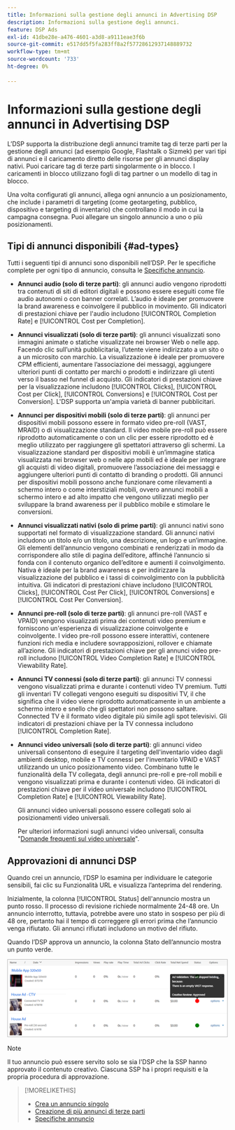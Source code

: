 ```yaml
---
title: Informazioni sulla gestione degli annunci in Advertising DSP
description: Informazioni sulla gestione degli annunci.
feature: DSP Ads
exl-id: 41dbe28e-a476-4601-a3d8-a9111eae3f6b
source-git-commit: e517dd5f5fa283ff8a2f57728612937148889732
workflow-type: tm+mt
source-wordcount: '733'
ht-degree: 0%

---
```


# Informazioni sulla gestione degli annunci in Advertising DSP

<!-- add "The Ads View (Dashboard?)" section -->

L’DSP supporta la distribuzione degli annunci tramite tag di terze parti per la gestione degli annunci (ad esempio Google, Flashtalk o Sizmek) per vari tipi di annunci e il caricamento diretto delle risorse per gli annunci display nativi. Puoi caricare tag di terze parti singolarmente o in blocco. I caricamenti in blocco utilizzano fogli di tag partner o un modello di tag in blocco.

<!-- The bulk upload feature requires you to either a) upload DoubleClick and Flashtalking tag sheets or b) download a template, input your tags into the template, and then re-upload the template. -->
<!-- need a list of all supported third-party ad servers; see file in future-tbd folder -->

Una volta configurati gli annunci, allega ogni annuncio a un posizionamento, che include i parametri di targeting (come geotargeting, pubblico, dispositivo e targeting di inventario) che controllano il modo in cui la campagna consegna. Puoi allegare un singolo annuncio a uno o più posizionamenti.

## Tipi di annunci disponibili {#ad-types}

Tutti i seguenti tipi di annunci sono disponibili nell’DSP. Per le specifiche complete per ogni tipo di annuncio, consulta le [Specifiche annuncio](ad-specs.md).

* **Annunci audio (solo di terze parti)**: gli annunci audio vengono riprodotti tra contenuti di siti di editori digitali e possono essere eseguiti come file audio autonomi o con banner correlati. L’audio è ideale per promuovere la brand awareness e coinvolgere il pubblico in movimento. Gli indicatori di prestazioni chiave per l&#39;audio includono [!UICONTROL Completion Rate] e [!UICONTROL Cost per Completion].

* **Annunci visualizzati (solo di terze parti)**: gli annunci visualizzati sono immagini animate o statiche visualizzate nei browser Web o nelle app. Facendo clic sull’unità pubblicitaria, l’utente viene indirizzato a un sito o a un microsito con marchio. La visualizzazione è ideale per promuovere CPM efficienti, aumentare l’associazione dei messaggi, aggiungere ulteriori punti di contatto per marchi o prodotti e indirizzare gli utenti verso il basso nel funnel di acquisto. Gli indicatori di prestazioni chiave per la visualizzazione includono [!UICONTROL Clicks], [!UICONTROL Cost per Click], [!UICONTROL Conversions] e [!UICONTROL Cost per Conversion]. L&#39;DSP supporta un&#39;ampia varietà di banner pubblicitari.

* **Annunci per dispositivi mobili (solo di terze parti)**: gli annunci per dispositivi mobili possono essere in formato video pre-roll (VAST, MRAID) o di visualizzazione standard. Il video mobile pre-roll può essere riprodotto automaticamente o con un clic per essere riprodotto ed è meglio utilizzato per raggiungere gli spettatori attraverso gli schermi. La visualizzazione standard per dispositivi mobili è un’immagine statica visualizzata nei browser web o nelle app mobili ed è ideale per integrare gli acquisti di video digitali, promuovere l’associazione dei messaggi e aggiungere ulteriori punti di contatto di branding o prodotti. Gli annunci per dispositivi mobili possono anche funzionare come rilevamenti a schermo intero o come interstiziali mobili, ovvero annunci mobili a schermo intero e ad alto impatto che vengono utilizzati meglio per sviluppare la brand awareness per il pubblico mobile e stimolare le conversioni.

* **Annunci visualizzati nativi (solo di prime parti)**: gli annunci nativi sono supportati nel formato di visualizzazione standard. Gli annunci nativi includono un titolo e/o un titolo, una descrizione, un logo e un’immagine. Gli elementi dell’annuncio vengono combinati e renderizzati in modo da corrispondere allo stile di pagina dell’editore, affinché l’annuncio si fonda con il contenuto organico dell’editore e aumenti il coinvolgimento. Nativa è ideale per la brand awareness e per indirizzare la visualizzazione del pubblico e i tassi di coinvolgimento con la pubblicità intuitiva. Gli indicatori di prestazioni chiave includono [!UICONTROL Clicks], [!UICONTROL Cost Per Click], [!UICONTROL Conversions] e [!UICONTROL Cost Per Conversion].

* **Annunci pre-roll (solo di terze parti)**: gli annunci pre-roll (VAST e VPAID) vengono visualizzati prima dei contenuti video premium e forniscono un&#39;esperienza di visualizzazione coinvolgente e coinvolgente. I video pre-roll possono essere interattivi, contenere funzioni rich media e includere sovrapposizioni, rollover e chiamate all’azione. Gli indicatori di prestazioni chiave per gli annunci video pre-roll includono [!UICONTROL Video Completion Rate] e [!UICONTROL Viewability Rate].

* **Annunci TV connessi (solo di terze parti)**: gli annunci TV connessi vengono visualizzati prima e durante i contenuti video TV premium. Tutti gli inventari TV collegati vengono eseguiti su dispositivi TV, il che significa che il video viene riprodotto automaticamente in un ambiente a schermo intero e snello che gli spettatori non possono saltare. Connected TV è il formato video digitale più simile agli spot televisivi. Gli indicatori di prestazioni chiave per la TV connessa includono [!UICONTROL Completion Rate].

* **Annunci video universali (solo di terze parti)**: gli annunci video universali consentono di eseguire il targeting dell&#39;inventario video dagli ambienti desktop, mobile e TV connessi per l&#39;inventario VPAID e VAST utilizzando un unico posizionamento video. Combinano tutte le funzionalità della TV collegata, degli annunci pre-roll e pre-roll mobili e vengono visualizzati prima e durante i contenuti video. Gli indicatori di prestazioni chiave per il video universale includono [!UICONTROL Completion Rate] e [!UICONTROL Viewability Rate].

  Gli annunci video universali possono essere collegati solo ai posizionamenti video universali.

  Per ulteriori informazioni sugli annunci video universali, consulta &quot;[Domande frequenti sul video universale](/help/dsp/campaign-management/faq-universal-video.md)&quot;.

## Approvazioni di annunci DSP

Quando crei un annuncio, l’DSP lo esamina per individuare le categorie sensibili, fai clic su Funzionalità URL e visualizza l’anteprima del rendering.

Inizialmente, la colonna [!UICONTROL Status] dell&#39;annuncio mostra un punto rosso. Il processo di revisione richiede normalmente 24-48 ore. Un annuncio interrotto, tuttavia, potrebbe avere uno stato in sospeso per più di 48 ore, pertanto hai il tempo di correggere gli errori prima che l’annuncio venga rifiutato. Gli annunci rifiutati includono un motivo del rifiuto.

Quando l’DSP approva un annuncio, la colonna Stato dell’annuncio mostra un punto verde.

![indicatore di approvazione in [!UICONTROL Status] colonna](/help/dsp/assets/ad-approval-status.png)

>[!NOTE]
>
>Il tuo annuncio può essere servito solo se sia l&#39;DSP che la SSP hanno approvato il contenuto creativo. Ciascuna SSP ha i propri requisiti e la propria procedura di approvazione.

>[!MORELIKETHIS]
>
>* [Crea un annuncio singolo](ad-create.md)
>* [Creazione di più annunci di terze parti](ad-create-multiple.md)
>* [Specifiche annuncio](ad-specs.md)
